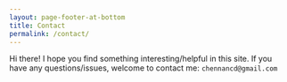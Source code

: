 ```yaml
---
layout: page-footer-at-bottom
title: Contact
permalink: /contact/
---
```


Hi there! I hope you find something interesting/helpful in this site. If you have any questions/issues, welcome to contact me: `chennancd@gmail.com`
